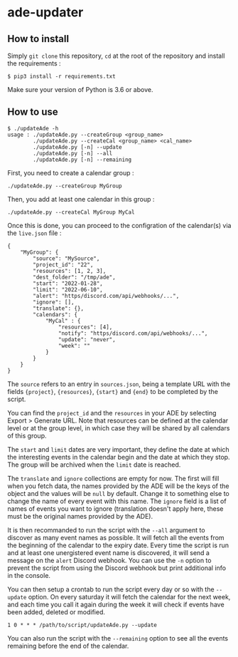 # ade-updater

## How to install

Simply `git clone` this repository, `cd` at the root of the repository and install the requirements :
```
$ pip3 install -r requirements.txt
```

Make sure your version of Python is 3.6 or above.

## How to use

```
$ ./updateAde -h
usage : ./updateAde.py --createGroup <group_name>
        ./updateAde.py --createCal <group_name> <cal_name>
        ./updateAde.py [-n] --update
        ./updateAde.py [-n] --all
        ./updateAde.py [-n] --remaining
```

First, you need to create a calendar group :
```
./updateAde.py --createGroup MyGroup
```

Then, you add at least one calendar in this group :
```
./updateAde.py --createCal MyGroup MyCal
```

Once this is done,  you can proceed to the configration of the calendar(s) via the `live.json` file :
```
{
    "MyGroup": {
		"source": "MySource",
		"project_id": "22",
		"resources": [1, 2, 3],
		"dest_folder": "/tmp/ade",
		"start": "2022-01-28",
		"limit": "2022-06-10",
		"alert": "https/discord.com/api/webhooks/...",
		"ignore": [],
		"translate": {},
		"calendars": {
            "MyCal" : {
		        "resources": [4],
		        "notify": "https/discord.com/api/webhooks/...",
		        "update": "never",
		        "week": ""
            }
        }
    }
}
```

The `source` refers to an entry in `sources.json`, being a template URL with the fields `{project}`, `{resources}`, `{start}` and `{end}` to be completed by the script.

You can find the `project_id` and the `resources` in your ADE by selecting Export > Generate URL. Note that resources can be defined at the calendar level or at the group level, in which case they will be shared by all calendars of this group.

The `start` and `limit` dates are very important, they define the date at which the interesting events in the calendar begin and the date at which they stop. The group will be archived when the `limit` date is reached.

The `translate` and `ignore` collections are empty for now. The first will fill when you fetch data, the names provided by the ADE will be the keys of the object and the values will be `null` by default. Change it to something else to change the name of every event with this name. The `ignore` field is a list of names of events you want to ignore (translation doesn't apply here, these must be the original names provided by the ADE).

It is then recommanded to run the script with the `--all` argument to discover as many event names as possible. It will fetch all the events from the beginning of the calendar to the expiry date. Every time the script is run and at least one unergistered event name is discovered, it will send a message on the `alert` Discord webhook. You can use the `-n` option to prevent the script from using the Discord webhook but print additional info in the console.

You can then setup a crontab to run the script every day or so with the `--update` option. On every saturday it will fetch the calendar for the next week, and each time you call it again during the week it will check if events have been added, deleted or modified. 
```cron
1 0 * * * /path/to/script/updateAde.py --update
```

You can also run the script with the `--remaining` option to see all the events remaining before the end of the calendar.
